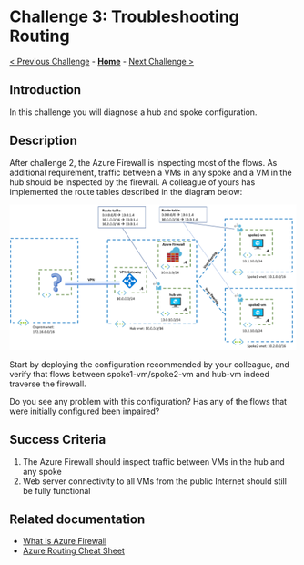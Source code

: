 # Challenge 3: Troubleshooting Routing

[< Previous Challenge](./02-AzFW.md) - **[Home](../README.md)** - [Next Challenge >](./04-AppGW.md)

## Introduction

In this challenge you will diagnose a hub and spoke configuration.

## Description

After challenge 2, the Azure Firewall is inspecting most of the flows. As additional requirement, traffic between a VMs in any spoke and a VM in the hub should be inspected by the firewall. A colleague of yours has implemented the route tables described in the diagram below:

![hubnspoke asymmetric](media/asymmetric.png)

Start by deploying the configuration recommended by your colleague, and verify that flows between spoke1-vm/spoke2-vm and hub-vm indeed traverse the firewall.

Do you see any problem with this configuration? Has any of the flows that were initially configured been impaired?

## Success Criteria

1. The Azure Firewall should inspect traffic between VMs in the hub and any spoke
1. Web server connectivity to all VMs from the public Internet should still be fully functional

## Related documentation

* [What is Azure Firewall](https://docs.microsoft.com/azure/firewall/overview)
* [Azure Routing Cheat Sheet](Resources/routing-cheat-sheet.md)
